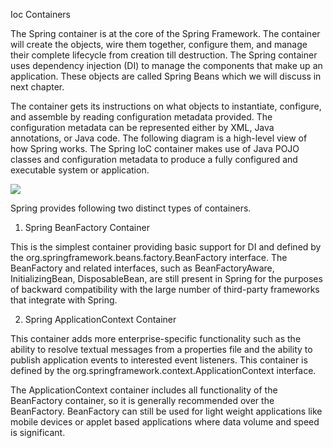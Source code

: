 Ioc Containers

The Spring container is at the core of the Spring Framework. The container will create the objects, wire them together, configure them, and manage their complete lifecycle from creation till destruction. The Spring container uses dependency injection (DI) to manage the components that make up an application. These objects are called Spring Beans which we will discuss in next chapter.

The container gets its instructions on what objects to instantiate, configure, and assemble by reading configuration metadata provided. The configuration metadata can be represented either by XML, Java annotations, or Java code. The following diagram is a high-level view of how Spring works. The Spring IoC container makes use of Java POJO classes and configuration metadata to produce a fully configured and executable system or application.

<a href="" target="_blank"><img src="file:///var/run/vmblock-fuse/blockdir/2fdc7384/spring_ioc_container.jpg"/></a>

Spring provides following two distinct types of containers.

1. Spring BeanFactory Container

This is the simplest container providing basic support for DI and defined by the org.springframework.beans.factory.BeanFactory interface. The BeanFactory and related interfaces, such as BeanFactoryAware, InitializingBean, DisposableBean, are still present in Spring for the purposes of backward compatibility with the large number of third-party frameworks that integrate with Spring.


2. Spring ApplicationContext Container

This container adds more enterprise-specific functionality such as the ability to resolve textual messages from a properties file and the ability to publish application events to interested event listeners. This container is defined by the org.springframework.context.ApplicationContext interface.


The ApplicationContext container includes all functionality of the BeanFactory container, so it is generally recommended over the BeanFactory. BeanFactory can still be used for light weight applications like mobile devices or applet based applications where data volume and speed is significant.

